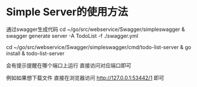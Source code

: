 # Simple Server的使用方法

通过swagger生成代码  cd ~/go/src/webservice/Swagger/simpleswagger & swagger generate server -A TodoList -f ./swagger.yml


cd ~/go/src/webservice/Swagger/simpleswagger/cmd/todo-list-server  & go install & todo-list-server

会有提示提醒在哪个端口上运行  直接访问对应端口即可

例如如果想下载文件 直接在浏览器访问 http://127.0.0.1:53442/1 即可

